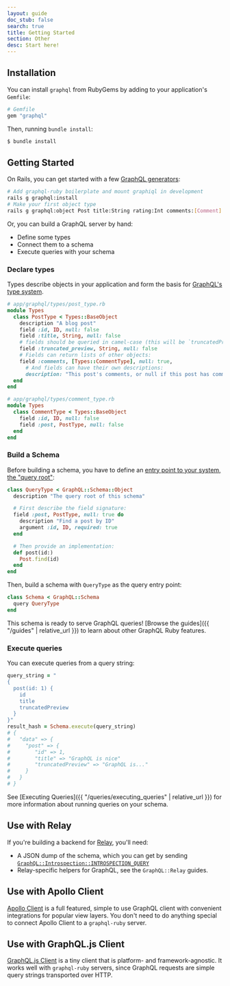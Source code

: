 ```yaml
---
layout: guide
doc_stub: false
search: true
title: Getting Started
section: Other
desc: Start here!
---
```


## Installation

You can install `graphql` from RubyGems by adding to your application's `Gemfile`:

```ruby
# Gemfile
gem "graphql"
```

Then, running `bundle install`:

```sh
$ bundle install
```

## Getting Started

On Rails, you can get started with a few [GraphQL generators](https://rmosolgo.github.io/graphql-ruby/schema/generators#graphqlinstall):

```sh
# Add graphql-ruby boilerplate and mount graphiql in development
rails g graphql:install
# Make your first object type
rails g graphql:object Post title:String rating:Int comments:[Comment]
```

Or, you can build a GraphQL server by hand:

- Define some types
- Connect them to a schema
- Execute queries with your schema

### Declare types

Types describe objects in your application and form the basis for [GraphQL's type system](https://graphql.org/learn/schema/#type-system).

```ruby
# app/graphql/types/post_type.rb
module Types
  class PostType < Types::BaseObject
    description "A blog post"
    field :id, ID, null: false
    field :title, String, null: false
    # fields should be queried in camel-case (this will be `truncatedPreview`)
    field :truncated_preview, String, null: false
    # Fields can return lists of other objects:
    field :comments, [Types::CommentType], null: true,
      # And fields can have their own descriptions:
      description: "This post's comments, or null if this post has comments disabled."
  end
end

# app/graphql/types/comment_type.rb
module Types
  class CommentType < Types::BaseObject
    field :id, ID, null: false
    field :post, PostType, null: false
  end
end
```

### Build a Schema

Before building a schema, you have to define an [entry point to your system, the "query root"](https://graphql.org/learn/schema/#the-query-and-mutation-types):

```ruby
class QueryType < GraphQL::Schema::Object
  description "The query root of this schema"

  # First describe the field signature:
  field :post, PostType, null: true do
    description "Find a post by ID"
    argument :id, ID, required: true
  end

  # Then provide an implementation:
  def post(id:)
    Post.find(id)
  end
end
```

Then, build a schema with `QueryType` as the query entry point:

```ruby
class Schema < GraphQL::Schema
  query QueryType
end
```

This schema is ready to serve GraphQL queries! [Browse the guides]({{ "/guides" | relative_url }}) to learn about other GraphQL Ruby features.

### Execute queries

You can execute queries from a query string:

```ruby
query_string = "
{
  post(id: 1) {
    id
    title
    truncatedPreview
  }
}"
result_hash = Schema.execute(query_string)
# {
#   "data" => {
#     "post" => {
#        "id" => 1,
#        "title" => "GraphQL is nice"
#        "truncatedPreview" => "GraphQL is..."
#     }
#   }
# }
```

See [Executing Queries]({{ "/queries/executing_queries" | relative_url }}) for more information about running queries on your schema.

## Use with Relay

If you're building a backend for [Relay](https://facebook.github.io/relay/), you'll need:

- A JSON dump of the schema, which you can get by sending [`GraphQL::Introspection::INTROSPECTION_QUERY`](https://github.com/rmosolgo/graphql-ruby/blob/master/lib/graphql/introspection/introspection_query.rb)
- Relay-specific helpers for GraphQL, see the `GraphQL::Relay` guides.

## Use with Apollo Client

[Apollo Client](https://www.apollographql.com/) is a full featured, simple to use GraphQL client with convenient integrations for popular view layers. You don't need to do anything special to connect Apollo Client to a `graphql-ruby` server.

## Use with GraphQL.js Client

[GraphQL.js Client](https://github.com/f/graphql.js) is a tiny client that is platform- and framework-agnostic. It works well with `graphql-ruby` servers, since GraphQL requests are simple query strings transported over HTTP.
